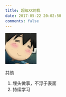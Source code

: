 ```yaml
---
title: 超级XX的我
date: 2017-05-22 20:02:50
comments: false
---
```



![](yingjingzhishu.jpg)


共勉       

1. 埋头做事，不浮于表面
2. 持续学习
